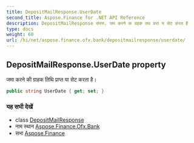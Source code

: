```yaml
---
title: DepositMailResponse.UserDate
second_title: Aspose.Finance for .NET API Reference
description: DepositMailResponse संपत्त. जम करने क ग्रहक तथ प्रप्त य सेट करत है
type: docs
weight: 60
url: /hi/net/aspose.finance.ofx.bank/depositmailresponse/userdate/
---
```

## DepositMailResponse.UserDate property

जमा करने की ग्राहक तिथि प्राप्त या सेट करता है।

```csharp
public string UserDate { get; set; }
```

### यह सभी देखें

* class [DepositMailResponse](../)
* नाम स्थान [Aspose.Finance.Ofx.Bank](../../depositmailresponse/)
* सभा [Aspose.Finance](../../../)



